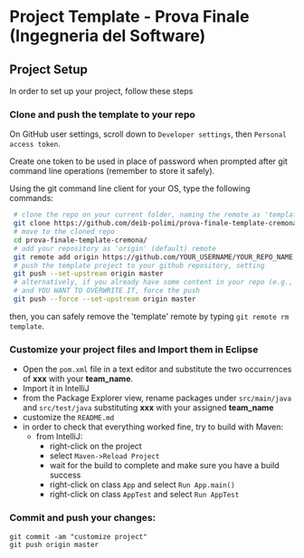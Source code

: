 # Project Template - Prova Finale (Ingegneria del Software)

## Project Setup

In order to set up your project, follow these steps

### Clone and push the template to your repo

On GitHub user settings, scroll down to `Developer settings`, then `Personal access token`.

Create one token to be used in place of password when prompted after git command line operations (remember to store it safely).

Using the git command line client for your OS, type the following commands:

```bash
 # clone the repo on your current folder, naming the remote as 'template'
 git clone https://github.com/deib-polimi/prova-finale-template-cremona --origin template
 # move to the cloned repo
 cd prova-finale-template-cremona/
 # add your repository as 'origin' (default) remote
 git remote add origin https://github.com/YOUR_USERNAME/YOUR_REPO_NAME
 # push the template project to your github repository, setting
 git push --set-upstream origin master
 # alternatively, if you already have some content in your repo (e.g., a README)
 # and YOU WANT TO OVERWRITE IT, force the push
 git push --force --set-upstream origin master

```

then, you can safely remove the 'template' remote by typing `git remote rm template`.

### Customize your project files and Import them in Eclipse

- Open the `pom.xml` file in a text editor and substitute the two occurrences of **xxx** with your **team_name**.
- Import it in IntelliJ
- from the Package Explorer view, rename packages under `src/main/java` and `src/test/java` substituting **xxx** with your assigned **team_name**
- customize the `README.md`
- in order to check that everything worked fine, try to build with Maven:
  - from IntelliJ:
    - right-click on the project
    - select `Maven->Reload Project`
    - wait for the build to complete and make sure you have a build success
    - right-click on class `App` and select `Run App.main()`
    - right-click on class `AppTest` and select `Run AppTest`

### Commit and push your changes:

```
git commit -am "customize project"
git push origin master
```
